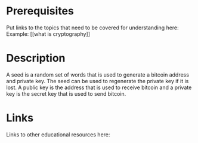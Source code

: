 # Prerequisites
Put links to the topics that need to be covered for understanding here:
Example:
[[what is cryptography]]

# Description
A seed is a random set of words that is used to generate a bitcoin address and private key. The seed can be used to regenerate the private key if it is lost. A public key is the address that is used to receive bitcoin and a private key is the secret key that is used to send bitcoin.

# Links
Links to other educational resources here: